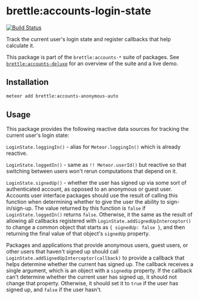 # brettle:accounts-login-state

[![Build Status](https://travis-ci.org/brettle/meteor-accounts-login-state.svg?branch=master)](https://travis-ci.org/brettle/meteor-accounts-login-state)

Track the current user's login state and register callbacks that help calculate
it.

This package is part of the `brettle:accounts-*` suite of packages. See
[`brettle:accounts-deluxe`](https://atmospherejs.com/brettle/accounts-deluxe)
for an overview of the suite and a live demo.

## Installation
```sh
meteor add brettle:accounts-anonymous-auto
```

## Usage

This package provides the following reactive data sources for tracking the
current user's login state:

  `LoginState.loggingIn()` - alias for `Meteor.loggingIn()` which is already
  reactive.

  `LoginState.loggedIn()` - same as `!! Meteor.userId()` but reactive so that
  switching between users won't rerun computations that depend on it.

  `LoginState.signedUp()` - whether the user has signed up via some sort of
  authenticated account, as opposed to an anonymous or guest user. Accounts user
  interface packages should use the result of calling this function when
  determining whether to give the user the ability to sign-in/sign-up. The value
  returned by this function is `false` if `LoginState.loggedIn()` returns
  `false`. Otherwise, it the same as the result of allowing all callbacks
  registered with `LoginState.addSignedUpInterceptor()` to change a common
  object that starts as `{ signedUp: false }`, and then returning the final
  value of that object's `signedUp` property.

Packages and applications that provide anonymous users, guest users, or other
users that haven't signed up should call
`LoginState.addSignedUpInterceptor(callback)` to provide a callback that helps
determine whether the current has signed up. The callback receives a single
argument, which is an object with a `signedUp` property. If the callback can't
determine whether the current user has signed up, it should not change that
property. Otherwise, it should set it to `true` if the user has signed up, and
`false` if the user hasn't.
